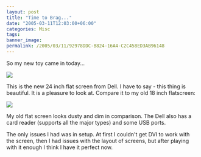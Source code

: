 ```yaml
---
layout: post
title: "Time to Brag..."
date: "2005-03-11T12:03:00+06:00"
categories: Misc 
tags: 
banner_image: 
permalink: /2005/03/11/92978DDC-B824-16A4-C2C458ED3AB96148
---
```


So my new toy came in today...

<img src="https://static.raymondcamden.com/images/mon1.jpg">

This is the new 24 inch flat screen from Dell. I have to say - this thing is beautiful. It is a pleasure to look at. Compare it to my old 18 inch flatscreen:

<img src="https://static.raymondcamden.com/images/mon2.jpg">

My old flat screen looks dusty and dim in comparison. The Dell also has a card reader (supports all the major types) and some USB ports.

The only issues I had was in setup. At first I couldn't get DVI to work with the screen, then I had issues with the layout of screens, but after playing with it enough I think I have it perfect now.